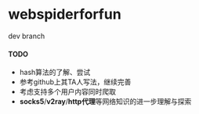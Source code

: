 # webspiderforfun
dev branch

#### TODO

* hash算法的了解、尝试
* 参考github上其TA人写法，继续完善
* 考虑支持多个用户内容同时爬取
* **socks5**/**v2ray**/**http代理**等网络知识的进一步理解与探索
